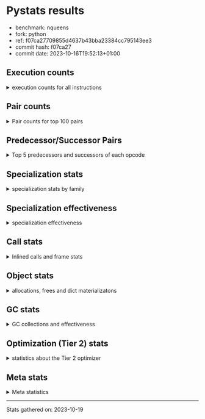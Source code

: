 
# Pystats results

- benchmark: nqueens
- fork: python
- ref: f07ca27709855d4637b43bba23384cc795143ee3
- commit hash: f07ca27
- commit date: 2023-10-16T19:52:13+01:00

## Execution counts

<details>
<summary> execution counts for all instructions </summary>

|Name | Count | Self | Cumulative | Miss ratio | 
|---|---:|---:|---:|---:|
| LOAD_FAST | 88,819,380 | 10.9% | 10.9% |  |
| POP_TOP | 51,823,200 | 6.4% | 17.2% |  |
| STORE_FAST | 48,717,120 | 6.0% | 23.2% |  |
| JUMP_BACKWARD | 48,716,640 | 6.0% | 29.2% |  |
| RESUME_CHECK | 47,111,580 | 5.8% | 35.0% |  |
| LOAD_FAST_LOAD_FAST | 46,032,060 | 5.6% | 40.6% |  |
| INTERPRETER_EXIT | 44,692,260 | 5.5% | 46.1% |  |
| YIELD_VALUE | 42,146,160 | 5.2% | 51.2% |  |
| LOAD_DEREF | 39,727,140 | 4.9% | 56.1% |  |
| BINARY_SUBSCR_TUPLE_INT | 39,721,440 | 4.9% | 61.0% |  |
| LOAD_CONST | 37,164,180 | 4.6% | 65.5% |  |
| FOR_ITER_RANGE | 29,489,880 | 3.6% | 69.1% |  |
| BINARY_OP_ADD_INT | 27,667,440 | 3.4% | 72.5% |  |
| FOR_ITER_LIST | 21,772,800 | 2.7% | 75.2% |  |
| SWAP | 17,990,340 | 2.2% | 77.4% |  |
| BINARY_SUBSCR_LIST_INT | 17,990,280 | 2.2% | 79.6% |  |
| COPY | 15,571,200 | 1.9% | 81.5% |  |
| STORE_SUBSCR_LIST_INT | 13,152,000 | 1.6% | 83.1% |  |
| LOAD_GLOBAL_BUILTIN | 12,350,040 | 1.5% | 84.6% |  |
| BINARY_OP_SUBTRACT_INT | 11,747,160 | 1.4% | 86.1% |  |
| POP_JUMP_IF_FALSE | 11,414,460 | 1.4% | 87.5% |  |
| BINARY_SLICE | 10,732,920 | 1.3% | 88.8% |  |
| COMPARE_OP_INT | 9,122,040 | 1.1% | 89.9% |  |
| CALL_BUILTIN_CLASS | 7,384,740 | 0.9% | 90.8% |  |
| GET_ITER | 7,384,440 | 0.9% | 91.7% |  |
| RETURN_CONST | 4,965,360 | 0.6% | 92.3% |  |
| RETURN_GENERATOR | 4,965,300 | 0.6% | 92.9% |  |
| COPY_FREE_VARS | 4,965,240 | 0.6% | 93.5% |  |
| CALL_PY_EXACT_ARGS | 4,965,240 | 0.6% | 94.2% |  |
| SET_FUNCTION_ATTRIBUTE | 4,965,180 | 0.6% | 94.8% |  |
| MAKE_FUNCTION | 4,965,180 | 0.6% | 95.4% |  |
| BUILD_TUPLE | 4,965,180 | 0.6% | 96.0% |  |
| UNARY_NEGATIVE | 4,838,280 | 0.6% | 96.6% |  |
| BINARY_OP | 4,157,960 | 0.5% | 97.1% |  |
| STORE_SLICE | 4,156,860 | 0.5% | 97.6% |  |
| CALL_LEN | 2,546,040 | 0.3% | 97.9% |  |
| JUMP_FORWARD | 2,424,660 | 0.3% | 98.2% |  |
| BINARY_SUBSCR | 2,419,820 | 0.3% | 98.5% |  |
| STORE_SUBSCR | 2,419,740 | 0.3% | 98.8% |  |
| STORE_DEREF | 2,419,260 | 0.3% | 99.1% |  |
| FOR_ITER_GEN | 2,419,260 | 0.3% | 99.4% |  |
| CALL_TUPLE_1 | 2,419,260 | 0.3% | 99.7% |  |
| TO_BOOL_INT | 2,419,200 | 0.3% | 100.0% |  |
| POP_JUMP_IF_TRUE | 126,780 | 0.0% | 100.0% |  |
| CALL | 560 | 0.0% | 100.0% |  |
| PUSH_NULL | 300 | 0.0% | 100.0% |  |
| LOAD_GLOBAL | 280 | 0.0% | 100.0% |  |
| LOAD_GLOBAL_MODULE | 220 | 0.0% | 100.0% |  |
| MAKE_CELL | 120 | 0.0% | 100.0% |  |
| LOAD_ATTR_MODULE | 100 | 0.0% | 100.0% |  |
| RETURN_VALUE | 60 | 0.0% | 100.0% |  |
| POP_JUMP_IF_NOT_NONE | 60 | 0.0% | 100.0% |  |
| NOP | 60 | 0.0% | 100.0% |  |
| LOAD_ATTR | 60 | 0.0% | 100.0% |  |
| END_FOR | 60 | 0.0% | 100.0% |  |
| CALL_PY_WITH_DEFAULTS | 60 | 0.0% | 100.0% |  |
| CALL_FUNCTION_EX | 60 | 0.0% | 100.0% |  |
| BUILD_SLICE | 60 | 0.0% | 100.0% |  |
| BINARY_OP_SUBTRACT_FLOAT | 60 | 0.0% | 100.0% |  |
| TO_BOOL | 20 | 0.0% | 100.0% |  |
| COMPARE_OP | 20 | 0.0% | 100.0% |  |


</details>

## Pair counts

<details>
<summary> Pair counts for top 100 pairs </summary>

|Pair | Count | Self | Cumulative | 
|---|---:|---:|---:|
| RESUME_CHECK POP_TOP | 42,146,160 | 5.2% | 5.2% |
| POP_TOP JUMP_BACKWARD | 42,019,380 | 5.1% | 10.3% |
| CACHE RESUME_CHECK | 39,727,020 | 4.9% | 15.2% |
| YIELD_VALUE INTERPRETER_EXIT | 39,726,960 | 4.9% | 20.1% |
| STORE_FAST LOAD_DEREF | 39,721,500 | 4.9% | 24.9% |
| LOAD_FAST BINARY_SUBSCR_TUPLE_INT | 39,721,440 | 4.9% | 29.8% |
| LOAD_DEREF LOAD_FAST | 39,721,440 | 4.9% | 34.7% |
| FOR_ITER_RANGE STORE_FAST | 26,943,840 | 3.3% | 38.0% |
| JUMP_BACKWARD FOR_ITER_RANGE | 24,524,700 | 3.0% | 41.0% |
| BINARY_SUBSCR_TUPLE_INT LOAD_FAST | 20,367,840 | 2.5% | 43.5% |
| LOAD_FAST BINARY_OP_ADD_INT | 19,353,600 | 2.4% | 45.8% |
| JUMP_BACKWARD FOR_ITER_LIST | 19,353,600 | 2.4% | 48.2% |
| FOR_ITER_LIST STORE_FAST | 19,353,600 | 2.4% | 50.6% |
| BINARY_SUBSCR_TUPLE_INT YIELD_VALUE | 19,353,600 | 2.4% | 52.9% |
| BINARY_OP_ADD_INT YIELD_VALUE | 19,353,600 | 2.4% | 55.3% |
| BINARY_SUBSCR_LIST_INT LOAD_CONST | 13,152,000 | 1.6% | 56.9% |
| LOAD_FAST_LOAD_FAST BINARY_SUBSCR_LIST_INT | 11,414,280 | 1.4% | 58.3% |
| COMPARE_OP_INT POP_JUMP_IF_FALSE | 8,995,260 | 1.1% | 59.4% |
| STORE_SUBSCR_LIST_INT LOAD_FAST_LOAD_FAST | 8,995,140 | 1.1% | 60.5% |
| STORE_FAST LOAD_FAST_LOAD_FAST | 8,995,140 | 1.1% | 61.6% |
| LOAD_CONST BINARY_OP_ADD_INT | 8,313,800 | 1.0% | 62.7% |
| LOAD_FAST_LOAD_FAST LOAD_CONST | 8,313,720 | 1.0% | 63.7% |
| LOAD_GLOBAL_BUILTIN LOAD_FAST | 7,384,560 | 0.9% | 64.6% |
| LOAD_FAST LOAD_CONST | 6,576,180 | 0.8% | 65.4% |
| LOAD_CONST COMPARE_OP_INT | 6,576,040 | 0.8% | 66.2% |
| SWAP SWAP | 6,576,000 | 0.8% | 67.0% |
| SWAP STORE_SUBSCR_LIST_INT | 6,576,000 | 0.8% | 67.8% |
| POP_JUMP_IF_FALSE LOAD_FAST_LOAD_FAST | 6,576,000 | 0.8% | 68.6% |
| LOAD_FAST_LOAD_FAST STORE_SUBSCR_LIST_INT | 6,576,000 | 0.8% | 69.4% |
| LOAD_FAST_LOAD_FAST COPY | 6,576,000 | 0.8% | 70.2% |
| LOAD_CONST BINARY_OP_SUBTRACT_INT | 6,576,000 | 0.8% | 71.0% |
| COPY COPY | 6,576,000 | 0.8% | 71.8% |
| COPY BINARY_SUBSCR_LIST_INT | 6,576,000 | 0.8% | 72.6% |
| BINARY_OP_SUBTRACT_INT SWAP | 6,576,000 | 0.8% | 73.4% |
| RETURN_CONST INTERPRETER_EXIT | 4,965,300 | 0.6% | 74.1% |
| POP_TOP RESUME_CHECK | 4,965,300 | 0.6% | 74.7% |
| LOAD_GLOBAL_BUILTIN LOAD_GLOBAL_BUILTIN | 4,965,260 | 0.6% | 75.3% |
| CACHE POP_TOP | 4,965,240 | 0.6% | 75.9% |
| SET_FUNCTION_ATTRIBUTE LOAD_FAST | 4,965,180 | 0.6% | 76.5% |
| RESUME_CHECK LOAD_FAST | 4,965,180 | 0.6% | 77.1% |
| MAKE_FUNCTION SET_FUNCTION_ATTRIBUTE | 4,965,180 | 0.6% | 77.7% |
| LOAD_FAST BUILD_TUPLE | 4,965,180 | 0.6% | 78.3% |
| LOAD_CONST MAKE_FUNCTION | 4,965,180 | 0.6% | 78.9% |
| COPY_FREE_VARS RETURN_GENERATOR | 4,965,180 | 0.6% | 79.5% |
| CALL_PY_EXACT_ARGS COPY_FREE_VARS | 4,965,180 | 0.6% | 80.1% |
| BUILD_TUPLE LOAD_CONST | 4,965,180 | 0.6% | 80.7% |
| GET_ITER CALL_PY_EXACT_ARGS | 4,965,160 | 0.6% | 81.4% |
| LOAD_FAST_LOAD_FAST UNARY_NEGATIVE | 4,838,280 | 0.6% | 81.9% |
| LOAD_FAST_LOAD_FAST BINARY_OP_SUBTRACT_INT | 4,156,900 | 0.5% | 82.5% |
| STORE_SUBSCR_LIST_INT JUMP_BACKWARD | 4,156,860 | 0.5% | 83.0% |
| STORE_SLICE LOAD_FAST_LOAD_FAST | 4,156,860 | 0.5% | 83.5% |
| LOAD_FAST_LOAD_FAST LOAD_FAST | 4,156,860 | 0.5% | 84.0% |
| LOAD_CONST STORE_SLICE | 4,156,860 | 0.5% | 84.5% |
| LOAD_CONST BINARY_SLICE | 4,156,860 | 0.5% | 85.0% |
| BINARY_SLICE LOAD_FAST_LOAD_FAST | 4,156,860 | 0.5% | 85.5% |
| BINARY_SLICE BINARY_OP | 4,156,860 | 0.5% | 86.0% |
| BINARY_OP_SUBTRACT_INT LOAD_FAST_LOAD_FAST | 4,156,860 | 0.5% | 86.5% |
| BINARY_OP_ADD_INT LOAD_CONST | 4,156,860 | 0.5% | 87.0% |
| BINARY_OP_ADD_INT BINARY_SLICE | 4,156,860 | 0.5% | 87.6% |
| BINARY_OP LOAD_FAST_LOAD_FAST | 4,156,860 | 0.5% | 88.1% |
| FOR_ITER_RANGE RETURN_CONST | 2,546,040 | 0.3% | 88.4% |
| RETURN_GENERATOR CALL_BUILTIN_CLASS | 2,546,020 | 0.3% | 88.7% |
| LOAD_FAST GET_ITER | 2,545,980 | 0.3% | 89.0% |
| LOAD_FAST FOR_ITER_RANGE | 2,545,980 | 0.3% | 89.3% |
| CALL_BUILTIN_CLASS CALL_LEN | 2,545,980 | 0.3% | 89.6% |
| LOAD_FAST CALL_BUILTIN_CLASS | 2,419,280 | 0.3% | 89.9% |
| CALL_BUILTIN_CLASS CALL_BUILTIN_CLASS | 2,419,280 | 0.3% | 90.2% |
| YIELD_VALUE STORE_DEREF | 2,419,200 | 0.3% | 90.5% |
| TO_BOOL_INT POP_JUMP_IF_FALSE | 2,419,200 | 0.3% | 90.8% |
| SWAP COPY | 2,419,200 | 0.3% | 91.1% |
| STORE_DEREF LOAD_FAST | 2,419,200 | 0.3% | 91.4% |
| LOAD_FAST LOAD_GLOBAL_BUILTIN | 2,419,200 | 0.3% | 91.7% |
| LOAD_FAST FOR_ITER_LIST | 2,419,200 | 0.3% | 92.0% |
| LOAD_FAST BINARY_SLICE | 2,419,200 | 0.3% | 92.3% |
| LOAD_CONST LOAD_FAST | 2,419,200 | 0.3% | 92.6% |
| JUMP_BACKWARD FOR_ITER_GEN | 2,419,200 | 0.3% | 92.9% |
| GET_ITER FOR_ITER_RANGE | 2,419,200 | 0.3% | 93.2% |
| FOR_ITER_LIST RETURN_CONST | 2,419,200 | 0.3% | 93.5% |
| FOR_ITER_GEN RESUME_CHECK | 2,419,200 | 0.3% | 93.8% |
| COPY COMPARE_OP_INT | 2,419,200 | 0.3% | 94.1% |
| CALL_TUPLE_1 YIELD_VALUE | 2,419,200 | 0.3% | 94.4% |
| CALL_LEN SWAP | 2,419,200 | 0.3% | 94.7% |
| CALL_BUILTIN_CLASS GET_ITER | 2,419,200 | 0.3% | 95.0% |
| BINARY_SLICE GET_ITER | 2,419,200 | 0.3% | 95.3% |
| RETURN_GENERATOR CALL_TUPLE_1 | 2,419,180 | 0.3% | 95.6% |
| LOAD_FAST TO_BOOL_INT | 2,419,180 | 0.3% | 95.8% |
| UNARY_NEGATIVE STORE_SUBSCR | 2,419,140 | 0.3% | 96.1% |
| UNARY_NEGATIVE BINARY_SUBSCR | 2,419,140 | 0.3% | 96.4% |
| SWAP LOAD_FAST_LOAD_FAST | 2,419,140 | 0.3% | 96.7% |
| STORE_SUBSCR LOAD_GLOBAL_BUILTIN | 2,419,140 | 0.3% | 97.0% |
| POP_TOP POP_TOP | 2,419,140 | 0.3% | 97.3% |
| POP_TOP JUMP_FORWARD | 2,419,140 | 0.3% | 97.6% |
| POP_JUMP_IF_FALSE JUMP_BACKWARD | 2,419,140 | 0.3% | 97.9% |
| JUMP_FORWARD LOAD_FAST | 2,419,140 | 0.3% | 98.2% |
| JUMP_BACKWARD LOAD_GLOBAL_BUILTIN | 2,419,140 | 0.3% | 98.5% |
| BINARY_SUBSCR_LIST_INT SWAP | 2,419,140 | 0.3% | 98.8% |
| BINARY_SUBSCR_LIST_INT STORE_FAST | 2,419,140 | 0.3% | 99.1% |
| BINARY_SUBSCR LOAD_FAST_LOAD_FAST | 2,419,140 | 0.3% | 99.4% |
| POP_JUMP_IF_FALSE POP_TOP | 2,292,420 | 0.3% | 99.7% |
| LOAD_FAST BINARY_OP_SUBTRACT_INT | 1,014,240 | 0.1% | 99.8% |


</details>

## Predecessor/Successor Pairs

<details>
<summary> Top 5 predecessors and successors of each opcode </summary>

### BINARY_SLICE

<details>
<summary> Successors and predecessors for BINARY_SLICE </summary>

|Predecessors | Count | Percentage | 
|---|---:|---:|
| LOAD_CONST | 4,156,860 | 38.7% |
| BINARY_OP_ADD_INT | 4,156,860 | 38.7% |
| LOAD_FAST | 2,419,200 | 22.5% |

|Successors | Count | Percentage | 
|---|---:|---:|
| LOAD_FAST_LOAD_FAST | 4,156,860 | 38.7% |
| BINARY_OP | 4,156,860 | 38.7% |
| GET_ITER | 2,419,200 | 22.5% |


</details>

### STORE_SLICE

<details>
<summary> Successors and predecessors for STORE_SLICE </summary>

|Predecessors | Count | Percentage | 
|---|---:|---:|
| LOAD_CONST | 4,156,860 | 100.0% |

|Successors | Count | Percentage | 
|---|---:|---:|
| LOAD_FAST_LOAD_FAST | 4,156,860 | 100.0% |


</details>

### CACHE

<details>
<summary> Successors and predecessors for CACHE </summary>

|Predecessors | Count | Percentage | 
|---|---:|---:|

|Successors | Count | Percentage | 
|---|---:|---:|
| RESUME_CHECK | 39,727,020 | 88.9% |
| POP_TOP | 4,965,240 | 11.1% |


</details>

### BINARY_SUBSCR

<details>
<summary> Successors and predecessors for BINARY_SUBSCR </summary>

|Predecessors | Count | Percentage | 
|---|---:|---:|
| UNARY_NEGATIVE | 2,419,140 | 100.0% |
| BINARY_SUBSCR | 620 | 0.0% |
| BUILD_SLICE | 60 | 0.0% |

|Successors | Count | Percentage | 
|---|---:|---:|
| LOAD_FAST_LOAD_FAST | 2,419,140 | 100.0% |
| BINARY_SUBSCR | 620 | 0.0% |
| STORE_FAST | 60 | 0.0% |


</details>

### END_FOR

<details>
<summary> Successors and predecessors for END_FOR </summary>

|Predecessors | Count | Percentage | 
|---|---:|---:|
| RETURN_CONST | 60 | 100.0% |

|Successors | Count | Percentage | 
|---|---:|---:|
| RETURN_CONST | 60 | 100.0% |


</details>

### GET_ITER

<details>
<summary> Successors and predecessors for GET_ITER </summary>

|Predecessors | Count | Percentage | 
|---|---:|---:|
| LOAD_FAST | 2,545,980 | 34.5% |
| CALL_BUILTIN_CLASS | 2,419,200 | 32.8% |
| BINARY_SLICE | 2,419,200 | 32.8% |
| RETURN_GENERATOR | 60 | 0.0% |

|Successors | Count | Percentage | 
|---|---:|---:|
| CALL_PY_EXACT_ARGS | 4,965,160 | 67.2% |
| FOR_ITER_RANGE | 2,419,200 | 32.8% |
| FOR_ITER_GEN | 60 | 0.0% |
| CALL | 20 | 0.0% |


</details>

### INTERPRETER_EXIT

<details>
<summary> Successors and predecessors for INTERPRETER_EXIT </summary>

|Predecessors | Count | Percentage | 
|---|---:|---:|
| YIELD_VALUE | 39,726,960 | 88.9% |
| RETURN_CONST | 4,965,300 | 11.1% |

|Successors | Count | Percentage | 
|---|---:|---:|


</details>

### MAKE_FUNCTION

<details>
<summary> Successors and predecessors for MAKE_FUNCTION </summary>

|Predecessors | Count | Percentage | 
|---|---:|---:|
| LOAD_CONST | 4,965,180 | 100.0% |

|Successors | Count | Percentage | 
|---|---:|---:|
| SET_FUNCTION_ATTRIBUTE | 4,965,180 | 100.0% |


</details>

### NOP

<details>
<summary> Successors and predecessors for NOP </summary>

|Predecessors | Count | Percentage | 
|---|---:|---:|
| POP_TOP | 60 | 100.0% |

|Successors | Count | Percentage | 
|---|---:|---:|
| LOAD_DEREF | 60 | 100.0% |


</details>

### POP_TOP

<details>
<summary> Successors and predecessors for POP_TOP </summary>

|Predecessors | Count | Percentage | 
|---|---:|---:|
| RESUME_CHECK | 42,146,160 | 81.3% |
| CACHE | 4,965,240 | 9.6% |
| POP_TOP | 2,419,140 | 4.7% |
| POP_JUMP_IF_FALSE | 2,292,420 | 4.4% |
| CALL | 120 | 0.0% |

|Successors | Count | Percentage | 
|---|---:|---:|
| JUMP_BACKWARD | 42,019,380 | 81.1% |
| RESUME_CHECK | 4,965,300 | 9.6% |
| POP_TOP | 2,419,140 | 4.7% |
| JUMP_FORWARD | 2,419,140 | 4.7% |
| LOAD_FAST | 120 | 0.0% |


</details>

### PUSH_NULL

<details>
<summary> Successors and predecessors for PUSH_NULL </summary>

|Predecessors | Count | Percentage | 
|---|---:|---:|
| LOAD_FAST | 180 | 60.0% |
| LOAD_DEREF | 60 | 20.0% |
| LOAD_ATTR_MODULE | 40 | 13.3% |
| LOAD_ATTR | 20 | 6.7% |

|Successors | Count | Percentage | 
|---|---:|---:|
| CALL | 240 | 80.0% |
| LOAD_FAST | 60 | 20.0% |


</details>

### RETURN_GENERATOR

<details>
<summary> Successors and predecessors for RETURN_GENERATOR </summary>

|Predecessors | Count | Percentage | 
|---|---:|---:|
| COPY_FREE_VARS | 4,965,180 | 100.0% |
| MAKE_CELL | 120 | 0.0% |

|Successors | Count | Percentage | 
|---|---:|---:|
| CALL_BUILTIN_CLASS | 2,546,020 | 51.3% |
| CALL_TUPLE_1 | 2,419,180 | 48.7% |
| GET_ITER | 60 | 0.0% |
| CALL | 40 | 0.0% |


</details>

### RETURN_VALUE

<details>
<summary> Successors and predecessors for RETURN_VALUE </summary>

|Predecessors | Count | Percentage | 
|---|---:|---:|
| LOAD_FAST | 60 | 100.0% |

|Successors | Count | Percentage | 
|---|---:|---:|
| LOAD_GLOBAL | 40 | 66.7% |
| LOAD_GLOBAL_MODULE | 20 | 33.3% |


</details>

### STORE_SUBSCR

<details>
<summary> Successors and predecessors for STORE_SUBSCR </summary>

|Predecessors | Count | Percentage | 
|---|---:|---:|
| UNARY_NEGATIVE | 2,419,140 | 100.0% |
| STORE_SUBSCR | 600 | 0.0% |

|Successors | Count | Percentage | 
|---|---:|---:|
| LOAD_GLOBAL_BUILTIN | 2,419,140 | 100.0% |
| STORE_SUBSCR | 600 | 0.0% |


</details>

### TO_BOOL

<details>
<summary> Successors and predecessors for TO_BOOL </summary>

|Predecessors | Count | Percentage | 
|---|---:|---:|
| LOAD_FAST | 20 | 100.0% |

|Successors | Count | Percentage | 
|---|---:|---:|
| TO_BOOL_INT | 20 | 100.0% |


</details>

### UNARY_NEGATIVE

<details>
<summary> Successors and predecessors for UNARY_NEGATIVE </summary>

|Predecessors | Count | Percentage | 
|---|---:|---:|
| LOAD_FAST_LOAD_FAST | 4,838,280 | 100.0% |

|Successors | Count | Percentage | 
|---|---:|---:|
| STORE_SUBSCR | 2,419,140 | 50.0% |
| BINARY_SUBSCR | 2,419,140 | 50.0% |


</details>

### BINARY_OP

<details>
<summary> Successors and predecessors for BINARY_OP </summary>

|Predecessors | Count | Percentage | 
|---|---:|---:|
| BINARY_SLICE | 4,156,860 | 100.0% |
| BINARY_OP | 1,020 | 0.0% |
| LOAD_CONST | 40 | 0.0% |
| LOAD_FAST_LOAD_FAST | 20 | 0.0% |
| LOAD_FAST | 20 | 0.0% |

|Successors | Count | Percentage | 
|---|---:|---:|
| LOAD_FAST_LOAD_FAST | 4,156,860 | 100.0% |
| BINARY_OP | 1,020 | 0.0% |
| BINARY_OP_ADD_INT | 40 | 0.0% |
| BINARY_OP_SUBTRACT_INT | 20 | 0.0% |
| BINARY_OP_SUBTRACT_FLOAT | 20 | 0.0% |


</details>

### BUILD_SLICE

<details>
<summary> Successors and predecessors for BUILD_SLICE </summary>

|Predecessors | Count | Percentage | 
|---|---:|---:|
| LOAD_CONST | 60 | 100.0% |

|Successors | Count | Percentage | 
|---|---:|---:|
| BINARY_SUBSCR | 60 | 100.0% |


</details>

### BUILD_TUPLE

<details>
<summary> Successors and predecessors for BUILD_TUPLE </summary>

|Predecessors | Count | Percentage | 
|---|---:|---:|
| LOAD_FAST | 4,965,180 | 100.0% |

|Successors | Count | Percentage | 
|---|---:|---:|
| LOAD_CONST | 4,965,180 | 100.0% |


</details>

### CALL

<details>
<summary> Successors and predecessors for CALL </summary>

|Predecessors | Count | Percentage | 
|---|---:|---:|
| PUSH_NULL | 240 | 42.9% |
| LOAD_FAST | 100 | 17.9% |
| CALL | 80 | 14.3% |
| RETURN_GENERATOR | 40 | 7.1% |
| CALL_BUILTIN_CLASS | 40 | 7.1% |

|Successors | Count | Percentage | 
|---|---:|---:|
| POP_TOP | 120 | 21.4% |
| CALL_BUILTIN_CLASS | 120 | 21.4% |
| CALL | 80 | 14.3% |
| STORE_FAST | 60 | 10.7% |
| LOAD_FAST | 60 | 10.7% |


</details>

### CALL_FUNCTION_EX

<details>
<summary> Successors and predecessors for CALL_FUNCTION_EX </summary>

|Predecessors | Count | Percentage | 
|---|---:|---:|
| LOAD_FAST | 60 | 100.0% |

|Successors | Count | Percentage | 
|---|---:|---:|
| COPY_FREE_VARS | 60 | 100.0% |


</details>

### COMPARE_OP

<details>
<summary> Successors and predecessors for COMPARE_OP </summary>

|Predecessors | Count | Percentage | 
|---|---:|---:|
| LOAD_CONST | 20 | 100.0% |

|Successors | Count | Percentage | 
|---|---:|---:|
| COMPARE_OP_INT | 20 | 100.0% |


</details>

### COPY

<details>
<summary> Successors and predecessors for COPY </summary>

|Predecessors | Count | Percentage | 
|---|---:|---:|
| LOAD_FAST_LOAD_FAST | 6,576,000 | 42.2% |
| COPY | 6,576,000 | 42.2% |
| SWAP | 2,419,200 | 15.5% |

|Successors | Count | Percentage | 
|---|---:|---:|
| COPY | 6,576,000 | 42.2% |
| BINARY_SUBSCR_LIST_INT | 6,576,000 | 42.2% |
| COMPARE_OP_INT | 2,419,200 | 15.5% |


</details>

### COPY_FREE_VARS

<details>
<summary> Successors and predecessors for COPY_FREE_VARS </summary>

|Predecessors | Count | Percentage | 
|---|---:|---:|
| CALL_PY_EXACT_ARGS | 4,965,180 | 100.0% |
| CALL_FUNCTION_EX | 60 | 0.0% |

|Successors | Count | Percentage | 
|---|---:|---:|
| RETURN_GENERATOR | 4,965,180 | 100.0% |
| RESUME_CHECK | 60 | 0.0% |


</details>

### JUMP_BACKWARD

<details>
<summary> Successors and predecessors for JUMP_BACKWARD </summary>

|Predecessors | Count | Percentage | 
|---|---:|---:|
| POP_TOP | 42,019,380 | 86.3% |
| STORE_SUBSCR_LIST_INT | 4,156,860 | 8.5% |
| POP_JUMP_IF_FALSE | 2,419,140 | 5.0% |
| POP_JUMP_IF_TRUE | 121,260 | 0.2% |

|Successors | Count | Percentage | 
|---|---:|---:|
| FOR_ITER_RANGE | 24,524,700 | 50.3% |
| FOR_ITER_LIST | 19,353,600 | 39.7% |
| FOR_ITER_GEN | 2,419,200 | 5.0% |
| LOAD_GLOBAL_BUILTIN | 2,419,140 | 5.0% |


</details>

### JUMP_FORWARD

<details>
<summary> Successors and predecessors for JUMP_FORWARD </summary>

|Predecessors | Count | Percentage | 
|---|---:|---:|
| POP_TOP | 2,419,140 | 99.8% |
| POP_JUMP_IF_TRUE | 5,520 | 0.2% |

|Successors | Count | Percentage | 
|---|---:|---:|
| LOAD_FAST | 2,419,140 | 99.8% |
| LOAD_DEREF | 5,520 | 0.2% |


</details>

### LOAD_ATTR

<details>
<summary> Successors and predecessors for LOAD_ATTR </summary>

|Predecessors | Count | Percentage | 
|---|---:|---:|
| LOAD_GLOBAL_MODULE | 40 | 66.7% |
| LOAD_GLOBAL | 20 | 33.3% |

|Successors | Count | Percentage | 
|---|---:|---:|
| LOAD_ATTR_MODULE | 40 | 66.7% |
| PUSH_NULL | 20 | 33.3% |


</details>

### LOAD_CONST

<details>
<summary> Successors and predecessors for LOAD_CONST </summary>

|Predecessors | Count | Percentage | 
|---|---:|---:|
| BINARY_SUBSCR_LIST_INT | 13,152,000 | 35.4% |
| LOAD_FAST_LOAD_FAST | 8,313,720 | 22.4% |
| LOAD_FAST | 6,576,180 | 17.7% |
| BUILD_TUPLE | 4,965,180 | 13.4% |
| BINARY_OP_ADD_INT | 4,156,860 | 11.2% |

|Successors | Count | Percentage | 
|---|---:|---:|
| BINARY_OP_ADD_INT | 8,313,800 | 22.4% |
| COMPARE_OP_INT | 6,576,040 | 17.7% |
| BINARY_OP_SUBTRACT_INT | 6,576,000 | 17.7% |
| MAKE_FUNCTION | 4,965,180 | 13.4% |
| STORE_SLICE | 4,156,860 | 11.2% |


</details>

### LOAD_DEREF

<details>
<summary> Successors and predecessors for LOAD_DEREF </summary>

|Predecessors | Count | Percentage | 
|---|---:|---:|
| STORE_FAST | 39,721,500 | 100.0% |
| JUMP_FORWARD | 5,520 | 0.0% |
| NOP | 60 | 0.0% |
| LOAD_GLOBAL_BUILTIN | 60 | 0.0% |

|Successors | Count | Percentage | 
|---|---:|---:|
| LOAD_FAST | 39,721,440 | 100.0% |
| YIELD_VALUE | 5,520 | 0.0% |
| STORE_FAST | 60 | 0.0% |
| PUSH_NULL | 60 | 0.0% |
| CALL_LEN | 40 | 0.0% |


</details>

### LOAD_FAST

<details>
<summary> Successors and predecessors for LOAD_FAST </summary>

|Predecessors | Count | Percentage | 
|---|---:|---:|
| LOAD_DEREF | 39,721,440 | 44.7% |
| BINARY_SUBSCR_TUPLE_INT | 20,367,840 | 22.9% |
| LOAD_GLOBAL_BUILTIN | 7,384,560 | 8.3% |
| SET_FUNCTION_ATTRIBUTE | 4,965,180 | 5.6% |
| RESUME_CHECK | 4,965,180 | 5.6% |

|Successors | Count | Percentage | 
|---|---:|---:|
| BINARY_SUBSCR_TUPLE_INT | 39,721,440 | 44.7% |
| BINARY_OP_ADD_INT | 19,353,600 | 21.8% |
| LOAD_CONST | 6,576,180 | 7.4% |
| BUILD_TUPLE | 4,965,180 | 5.6% |
| GET_ITER | 2,545,980 | 2.9% |


</details>

### LOAD_FAST_LOAD_FAST

<details>
<summary> Successors and predecessors for LOAD_FAST_LOAD_FAST </summary>

|Predecessors | Count | Percentage | 
|---|---:|---:|
| STORE_SUBSCR_LIST_INT | 8,995,140 | 19.5% |
| STORE_FAST | 8,995,140 | 19.5% |
| POP_JUMP_IF_FALSE | 6,576,000 | 14.3% |
| STORE_SLICE | 4,156,860 | 9.0% |
| BINARY_SLICE | 4,156,860 | 9.0% |

|Successors | Count | Percentage | 
|---|---:|---:|
| BINARY_SUBSCR_LIST_INT | 11,414,280 | 24.8% |
| LOAD_CONST | 8,313,720 | 18.1% |
| STORE_SUBSCR_LIST_INT | 6,576,000 | 14.3% |
| COPY | 6,576,000 | 14.3% |
| UNARY_NEGATIVE | 4,838,280 | 10.5% |


</details>

### LOAD_GLOBAL

<details>
<summary> Successors and predecessors for LOAD_GLOBAL </summary>

|Predecessors | Count | Percentage | 
|---|---:|---:|
| STORE_FAST | 80 | 28.6% |
| RESUME_CHECK | 80 | 28.6% |
| LOAD_GLOBAL_BUILTIN | 60 | 21.4% |
| RETURN_VALUE | 40 | 14.3% |
| STORE_DEREF | 20 | 7.1% |

|Successors | Count | Percentage | 
|---|---:|---:|
| LOAD_GLOBAL_BUILTIN | 180 | 64.3% |
| LOAD_GLOBAL_MODULE | 80 | 28.6% |
| LOAD_ATTR | 20 | 7.1% |


</details>

### MAKE_CELL

<details>
<summary> Successors and predecessors for MAKE_CELL </summary>

|Predecessors | Count | Percentage | 
|---|---:|---:|
| CALL_PY_WITH_DEFAULTS | 60 | 50.0% |
| CALL_PY_EXACT_ARGS | 60 | 50.0% |

|Successors | Count | Percentage | 
|---|---:|---:|
| RETURN_GENERATOR | 120 | 100.0% |


</details>

### POP_JUMP_IF_FALSE

<details>
<summary> Successors and predecessors for POP_JUMP_IF_FALSE </summary>

|Predecessors | Count | Percentage | 
|---|---:|---:|
| COMPARE_OP_INT | 8,995,260 | 78.8% |
| TO_BOOL_INT | 2,419,200 | 21.2% |

|Successors | Count | Percentage | 
|---|---:|---:|
| LOAD_FAST_LOAD_FAST | 6,576,000 | 57.6% |
| JUMP_BACKWARD | 2,419,140 | 21.2% |
| POP_TOP | 2,292,420 | 20.1% |
| LOAD_GLOBAL_BUILTIN | 126,840 | 1.1% |
| LOAD_FAST | 60 | 0.0% |


</details>

### POP_JUMP_IF_NOT_NONE

<details>
<summary> Successors and predecessors for POP_JUMP_IF_NOT_NONE </summary>

|Predecessors | Count | Percentage | 
|---|---:|---:|
| LOAD_FAST | 60 | 100.0% |

|Successors | Count | Percentage | 
|---|---:|---:|
| LOAD_FAST | 60 | 100.0% |


</details>

### POP_JUMP_IF_TRUE

<details>
<summary> Successors and predecessors for POP_JUMP_IF_TRUE </summary>

|Predecessors | Count | Percentage | 
|---|---:|---:|
| COMPARE_OP_INT | 126,780 | 100.0% |

|Successors | Count | Percentage | 
|---|---:|---:|
| JUMP_BACKWARD | 121,260 | 95.6% |
| JUMP_FORWARD | 5,520 | 4.4% |


</details>

### RETURN_CONST

<details>
<summary> Successors and predecessors for RETURN_CONST </summary>

|Predecessors | Count | Percentage | 
|---|---:|---:|
| FOR_ITER_RANGE | 2,546,040 | 51.3% |
| FOR_ITER_LIST | 2,419,200 | 48.7% |
| POP_TOP | 60 | 0.0% |
| END_FOR | 60 | 0.0% |

|Successors | Count | Percentage | 
|---|---:|---:|
| INTERPRETER_EXIT | 4,965,300 | 100.0% |
| END_FOR | 60 | 0.0% |


</details>

### SET_FUNCTION_ATTRIBUTE

<details>
<summary> Successors and predecessors for SET_FUNCTION_ATTRIBUTE </summary>

|Predecessors | Count | Percentage | 
|---|---:|---:|
| MAKE_FUNCTION | 4,965,180 | 100.0% |

|Successors | Count | Percentage | 
|---|---:|---:|
| LOAD_FAST | 4,965,180 | 100.0% |


</details>

### STORE_DEREF

<details>
<summary> Successors and predecessors for STORE_DEREF </summary>

|Predecessors | Count | Percentage | 
|---|---:|---:|
| YIELD_VALUE | 2,419,200 | 100.0% |
| CALL_TUPLE_1 | 60 | 0.0% |

|Successors | Count | Percentage | 
|---|---:|---:|
| LOAD_FAST | 2,419,200 | 100.0% |
| LOAD_GLOBAL_BUILTIN | 40 | 0.0% |
| LOAD_GLOBAL | 20 | 0.0% |


</details>

### STORE_FAST

<details>
<summary> Successors and predecessors for STORE_FAST </summary>

|Predecessors | Count | Percentage | 
|---|---:|---:|
| FOR_ITER_RANGE | 26,943,840 | 55.3% |
| FOR_ITER_LIST | 19,353,600 | 39.7% |
| BINARY_SUBSCR_LIST_INT | 2,419,140 | 5.0% |
| CALL_BUILTIN_CLASS | 120 | 0.0% |
| LOAD_FAST | 60 | 0.0% |

|Successors | Count | Percentage | 
|---|---:|---:|
| LOAD_DEREF | 39,721,500 | 81.5% |
| LOAD_FAST_LOAD_FAST | 8,995,140 | 18.5% |
| LOAD_FAST | 240 | 0.0% |
| LOAD_GLOBAL_BUILTIN | 120 | 0.0% |
| LOAD_GLOBAL | 80 | 0.0% |


</details>

### SWAP

<details>
<summary> Successors and predecessors for SWAP </summary>

|Predecessors | Count | Percentage | 
|---|---:|---:|
| SWAP | 6,576,000 | 36.6% |
| BINARY_OP_SUBTRACT_INT | 6,576,000 | 36.6% |
| CALL_LEN | 2,419,200 | 13.4% |
| BINARY_SUBSCR_LIST_INT | 2,419,140 | 13.4% |

|Successors | Count | Percentage | 
|---|---:|---:|
| SWAP | 6,576,000 | 36.6% |
| STORE_SUBSCR_LIST_INT | 6,576,000 | 36.6% |
| COPY | 2,419,200 | 13.4% |
| LOAD_FAST_LOAD_FAST | 2,419,140 | 13.4% |


</details>

### YIELD_VALUE

<details>
<summary> Successors and predecessors for YIELD_VALUE </summary>

|Predecessors | Count | Percentage | 
|---|---:|---:|
| BINARY_SUBSCR_TUPLE_INT | 19,353,600 | 45.9% |
| BINARY_OP_ADD_INT | 19,353,600 | 45.9% |
| CALL_TUPLE_1 | 2,419,200 | 5.7% |
| BINARY_OP_SUBTRACT_INT | 1,014,240 | 2.4% |
| LOAD_DEREF | 5,520 | 0.0% |

|Successors | Count | Percentage | 
|---|---:|---:|
| INTERPRETER_EXIT | 39,726,960 | 94.3% |
| STORE_DEREF | 2,419,200 | 5.7% |


</details>

### BINARY_OP_ADD_INT

<details>
<summary> Successors and predecessors for BINARY_OP_ADD_INT </summary>

|Predecessors | Count | Percentage | 
|---|---:|---:|
| LOAD_FAST | 19,353,600 | 70.0% |
| LOAD_CONST | 8,313,800 | 30.0% |
| BINARY_OP | 40 | 0.0% |

|Successors | Count | Percentage | 
|---|---:|---:|
| YIELD_VALUE | 19,353,600 | 70.0% |
| LOAD_CONST | 4,156,860 | 15.0% |
| BINARY_SLICE | 4,156,860 | 15.0% |
| LOAD_FAST | 60 | 0.0% |
| CALL_BUILTIN_CLASS | 40 | 0.0% |


</details>

### BINARY_OP_SUBTRACT_FLOAT

<details>
<summary> Successors and predecessors for BINARY_OP_SUBTRACT_FLOAT </summary>

|Predecessors | Count | Percentage | 
|---|---:|---:|
| LOAD_FAST | 40 | 66.7% |
| BINARY_OP | 20 | 33.3% |

|Successors | Count | Percentage | 
|---|---:|---:|
| STORE_FAST | 60 | 100.0% |


</details>

### BINARY_OP_SUBTRACT_INT

<details>
<summary> Successors and predecessors for BINARY_OP_SUBTRACT_INT </summary>

|Predecessors | Count | Percentage | 
|---|---:|---:|
| LOAD_CONST | 6,576,000 | 56.0% |
| LOAD_FAST_LOAD_FAST | 4,156,900 | 35.4% |
| LOAD_FAST | 1,014,240 | 8.6% |
| BINARY_OP | 20 | 0.0% |

|Successors | Count | Percentage | 
|---|---:|---:|
| SWAP | 6,576,000 | 56.0% |
| LOAD_FAST_LOAD_FAST | 4,156,860 | 35.4% |
| YIELD_VALUE | 1,014,240 | 8.6% |
| LOAD_CONST | 60 | 0.0% |


</details>

### BINARY_SUBSCR_LIST_INT

<details>
<summary> Successors and predecessors for BINARY_SUBSCR_LIST_INT </summary>

|Predecessors | Count | Percentage | 
|---|---:|---:|
| LOAD_FAST_LOAD_FAST | 11,414,280 | 63.4% |
| COPY | 6,576,000 | 36.6% |

|Successors | Count | Percentage | 
|---|---:|---:|
| LOAD_CONST | 13,152,000 | 73.1% |
| SWAP | 2,419,140 | 13.4% |
| STORE_FAST | 2,419,140 | 13.4% |


</details>

### BINARY_SUBSCR_TUPLE_INT

<details>
<summary> Successors and predecessors for BINARY_SUBSCR_TUPLE_INT </summary>

|Predecessors | Count | Percentage | 
|---|---:|---:|
| LOAD_FAST | 39,721,440 | 100.0% |

|Successors | Count | Percentage | 
|---|---:|---:|
| LOAD_FAST | 20,367,840 | 51.3% |
| YIELD_VALUE | 19,353,600 | 48.7% |


</details>

### CALL_BUILTIN_CLASS

<details>
<summary> Successors and predecessors for CALL_BUILTIN_CLASS </summary>

|Predecessors | Count | Percentage | 
|---|---:|---:|
| RETURN_GENERATOR | 2,546,020 | 34.5% |
| LOAD_FAST | 2,419,280 | 32.8% |
| CALL_BUILTIN_CLASS | 2,419,280 | 32.8% |
| CALL | 120 | 0.0% |
| BINARY_OP_ADD_INT | 40 | 0.0% |

|Successors | Count | Percentage | 
|---|---:|---:|
| CALL_LEN | 2,545,980 | 34.5% |
| CALL_BUILTIN_CLASS | 2,419,280 | 32.8% |
| GET_ITER | 2,419,200 | 32.8% |
| STORE_FAST | 120 | 0.0% |
| POP_TOP | 60 | 0.0% |


</details>

### CALL_LEN

<details>
<summary> Successors and predecessors for CALL_LEN </summary>

|Predecessors | Count | Percentage | 
|---|---:|---:|
| CALL_BUILTIN_CLASS | 2,545,980 | 100.0% |
| LOAD_DEREF | 40 | 0.0% |
| CALL | 20 | 0.0% |

|Successors | Count | Percentage | 
|---|---:|---:|
| SWAP | 2,419,200 | 95.0% |
| COMPARE_OP_INT | 126,780 | 5.0% |
| STORE_FAST | 60 | 0.0% |


</details>

### CALL_PY_EXACT_ARGS

<details>
<summary> Successors and predecessors for CALL_PY_EXACT_ARGS </summary>

|Predecessors | Count | Percentage | 
|---|---:|---:|
| GET_ITER | 4,965,160 | 100.0% |
| LOAD_FAST | 40 | 0.0% |
| CALL | 40 | 0.0% |

|Successors | Count | Percentage | 
|---|---:|---:|
| COPY_FREE_VARS | 4,965,180 | 100.0% |
| MAKE_CELL | 60 | 0.0% |


</details>

### CALL_PY_WITH_DEFAULTS

<details>
<summary> Successors and predecessors for CALL_PY_WITH_DEFAULTS </summary>

|Predecessors | Count | Percentage | 
|---|---:|---:|
| LOAD_FAST | 40 | 66.7% |
| CALL | 20 | 33.3% |

|Successors | Count | Percentage | 
|---|---:|---:|
| MAKE_CELL | 60 | 100.0% |


</details>

### CALL_TUPLE_1

<details>
<summary> Successors and predecessors for CALL_TUPLE_1 </summary>

|Predecessors | Count | Percentage | 
|---|---:|---:|
| RETURN_GENERATOR | 2,419,180 | 100.0% |
| LOAD_FAST | 40 | 0.0% |
| CALL | 40 | 0.0% |

|Successors | Count | Percentage | 
|---|---:|---:|
| YIELD_VALUE | 2,419,200 | 100.0% |
| STORE_DEREF | 60 | 0.0% |


</details>

### COMPARE_OP_INT

<details>
<summary> Successors and predecessors for COMPARE_OP_INT </summary>

|Predecessors | Count | Percentage | 
|---|---:|---:|
| LOAD_CONST | 6,576,040 | 72.1% |
| COPY | 2,419,200 | 26.5% |
| CALL_LEN | 126,780 | 1.4% |
| COMPARE_OP | 20 | 0.0% |

|Successors | Count | Percentage | 
|---|---:|---:|
| POP_JUMP_IF_FALSE | 8,995,260 | 98.6% |
| POP_JUMP_IF_TRUE | 126,780 | 1.4% |


</details>

### FOR_ITER_GEN

<details>
<summary> Successors and predecessors for FOR_ITER_GEN </summary>

|Predecessors | Count | Percentage | 
|---|---:|---:|
| JUMP_BACKWARD | 2,419,200 | 100.0% |
| GET_ITER | 60 | 0.0% |

|Successors | Count | Percentage | 
|---|---:|---:|
| RESUME_CHECK | 2,419,200 | 100.0% |
| POP_TOP | 60 | 0.0% |


</details>

### FOR_ITER_LIST

<details>
<summary> Successors and predecessors for FOR_ITER_LIST </summary>

|Predecessors | Count | Percentage | 
|---|---:|---:|
| JUMP_BACKWARD | 19,353,600 | 88.9% |
| LOAD_FAST | 2,419,200 | 11.1% |

|Successors | Count | Percentage | 
|---|---:|---:|
| STORE_FAST | 19,353,600 | 88.9% |
| RETURN_CONST | 2,419,200 | 11.1% |


</details>

### FOR_ITER_RANGE

<details>
<summary> Successors and predecessors for FOR_ITER_RANGE </summary>

|Predecessors | Count | Percentage | 
|---|---:|---:|
| JUMP_BACKWARD | 24,524,700 | 83.2% |
| LOAD_FAST | 2,545,980 | 8.6% |
| GET_ITER | 2,419,200 | 8.2% |

|Successors | Count | Percentage | 
|---|---:|---:|
| STORE_FAST | 26,943,840 | 91.4% |
| RETURN_CONST | 2,546,040 | 8.6% |


</details>

### LOAD_ATTR_MODULE

<details>
<summary> Successors and predecessors for LOAD_ATTR_MODULE </summary>

|Predecessors | Count | Percentage | 
|---|---:|---:|
| LOAD_GLOBAL_MODULE | 60 | 60.0% |
| LOAD_ATTR | 40 | 40.0% |

|Successors | Count | Percentage | 
|---|---:|---:|
| STORE_FAST | 60 | 60.0% |
| PUSH_NULL | 40 | 40.0% |


</details>

### LOAD_GLOBAL_BUILTIN

<details>
<summary> Successors and predecessors for LOAD_GLOBAL_BUILTIN </summary>

|Predecessors | Count | Percentage | 
|---|---:|---:|
| LOAD_GLOBAL_BUILTIN | 4,965,260 | 40.2% |
| LOAD_FAST | 2,419,200 | 19.6% |
| STORE_SUBSCR | 2,419,140 | 19.6% |
| JUMP_BACKWARD | 2,419,140 | 19.6% |
| POP_JUMP_IF_FALSE | 126,840 | 1.0% |

|Successors | Count | Percentage | 
|---|---:|---:|
| LOAD_FAST | 7,384,560 | 59.8% |
| LOAD_GLOBAL_BUILTIN | 4,965,260 | 40.2% |
| LOAD_GLOBAL | 60 | 0.0% |
| LOAD_FAST_LOAD_FAST | 60 | 0.0% |
| LOAD_DEREF | 60 | 0.0% |


</details>

### LOAD_GLOBAL_MODULE

<details>
<summary> Successors and predecessors for LOAD_GLOBAL_MODULE </summary>

|Predecessors | Count | Percentage | 
|---|---:|---:|
| LOAD_GLOBAL | 80 | 36.4% |
| STORE_FAST | 40 | 18.2% |
| RESUME_CHECK | 40 | 18.2% |
| LOAD_GLOBAL_BUILTIN | 40 | 18.2% |
| RETURN_VALUE | 20 | 9.1% |

|Successors | Count | Percentage | 
|---|---:|---:|
| LOAD_FAST | 120 | 54.5% |
| LOAD_ATTR_MODULE | 60 | 27.3% |
| LOAD_ATTR | 40 | 18.2% |


</details>

### RESUME_CHECK

<details>
<summary> Successors and predecessors for RESUME_CHECK </summary>

|Predecessors | Count | Percentage | 
|---|---:|---:|
| CACHE | 39,727,020 | 84.3% |
| POP_TOP | 4,965,300 | 10.5% |
| FOR_ITER_GEN | 2,419,200 | 5.1% |
| COPY_FREE_VARS | 60 | 0.0% |

|Successors | Count | Percentage | 
|---|---:|---:|
| POP_TOP | 42,146,160 | 89.5% |
| LOAD_FAST | 4,965,180 | 10.5% |
| LOAD_GLOBAL_BUILTIN | 120 | 0.0% |
| LOAD_GLOBAL | 80 | 0.0% |
| LOAD_GLOBAL_MODULE | 40 | 0.0% |


</details>

### STORE_SUBSCR_LIST_INT

<details>
<summary> Successors and predecessors for STORE_SUBSCR_LIST_INT </summary>

|Predecessors | Count | Percentage | 
|---|---:|---:|
| SWAP | 6,576,000 | 50.0% |
| LOAD_FAST_LOAD_FAST | 6,576,000 | 50.0% |

|Successors | Count | Percentage | 
|---|---:|---:|
| LOAD_FAST_LOAD_FAST | 8,995,140 | 68.4% |
| JUMP_BACKWARD | 4,156,860 | 31.6% |


</details>

### TO_BOOL_INT

<details>
<summary> Successors and predecessors for TO_BOOL_INT </summary>

|Predecessors | Count | Percentage | 
|---|---:|---:|
| LOAD_FAST | 2,419,180 | 100.0% |
| TO_BOOL | 20 | 0.0% |

|Successors | Count | Percentage | 
|---|---:|---:|
| POP_JUMP_IF_FALSE | 2,419,200 | 100.0% |


</details>


</details>

## Specialization stats

<details>
<summary> specialization stats by family </summary>

### BINARY_SLICE

<details>
<summary> specialization stats for BINARY_SLICE family </summary>

|Kind | Count | Ratio | 
|---|---|---|


</details>

### STORE_SLICE

<details>
<summary> specialization stats for STORE_SLICE family </summary>

|Kind | Count | Ratio | 
|---|---|---|


</details>

### BINARY_SUBSCR

<details>
<summary> specialization stats for BINARY_SUBSCR family </summary>

|Kind | Count | Ratio | 
|---|---|---|
| specialization.deferred |      2419200 | 4.0% |
|          hit |     57711720 | 96.0% |

#### Specialization attempts

| | Count | Ratio | 
|---|---:|---:|
| Success | 0 | 0.0% |
| Failure | 620 | 100.0% |

|Failure kind | Count | Ratio | 
|---|---:|---:|
| out of range | 600 | 96.8% |
| list slice | 20 | 3.2% |


</details>

### STORE_SUBSCR

<details>
<summary> specialization stats for STORE_SUBSCR family </summary>

|Kind | Count | Ratio | 
|---|---|---|
| specialization.deferred |      2419140 | 15.5% |
|          hit |     13152000 | 84.5% |

#### Specialization attempts

| | Count | Ratio | 
|---|---:|---:|
| Success | 0 | 0.0% |
| Failure | 600 | 100.0% |

|Failure kind | Count | Ratio | 
|---|---:|---:|
| out of range | 600 | 100.0% |


</details>

### TO_BOOL

<details>
<summary> specialization stats for TO_BOOL family </summary>

|Kind | Count | Ratio | 
|---|---|---|
|          hit |      2419200 | 100.0% |

#### Specialization attempts

| | Count | Ratio | 
|---|---:|---:|
| Success | 20 | 100.0% |
| Failure | 0 | 0.0% |

|Failure kind | Count | Ratio | 
|---|---:|---:|


</details>

### BINARY_OP

<details>
<summary> specialization stats for BINARY_OP family </summary>

|Kind | Count | Ratio | 
|---|---|---|
| specialization.deferred |      4156860 | 9.5% |
|          hit |     39414660 | 90.5% |

#### Specialization attempts

| | Count | Ratio | 
|---|---:|---:|
| Success | 80 | 7.3% |
| Failure | 1,020 | 92.7% |

|Failure kind | Count | Ratio | 
|---|---:|---:|
| add other | 1,020 | 100.0% |


</details>

### CALL

<details>
<summary> specialization stats for CALL family </summary>

|Kind | Count | Ratio | 
|---|---|---|
| specialization.deferred |          240 | 0.0% |
|          hit |     17315340 | 100.0% |

#### Specialization attempts

| | Count | Ratio | 
|---|---:|---:|
| Success | 240 | 75.0% |
| Failure | 80 | 25.0% |

|Failure kind | Count | Ratio | 
|---|---:|---:|
| cfunc noargs | 60 | 75.0% |
| other | 20 | 25.0% |


</details>

### COMPARE_OP

<details>
<summary> specialization stats for COMPARE_OP family </summary>

|Kind | Count | Ratio | 
|---|---|---|
|          hit |      9122040 | 100.0% |

#### Specialization attempts

| | Count | Ratio | 
|---|---:|---:|
| Success | 20 | 100.0% |
| Failure | 0 | 0.0% |

|Failure kind | Count | Ratio | 
|---|---:|---:|


</details>

### FOR_ITER

<details>
<summary> specialization stats for FOR_ITER family </summary>

|Kind | Count | Ratio | 
|---|---|---|
|          hit |     53681940 | 100.0% |


</details>

### JUMP_BACKWARD

<details>
<summary> specialization stats for JUMP_BACKWARD family </summary>

|Kind | Count | Ratio | 
|---|---|---|


</details>

### LOAD_ATTR

<details>
<summary> specialization stats for LOAD_ATTR family </summary>

|Kind | Count | Ratio | 
|---|---|---|
| specialization.deferred |           20 | 12.5% |
|          hit |          100 | 62.5% |

#### Specialization attempts

| | Count | Ratio | 
|---|---:|---:|
| Success | 40 | 100.0% |
| Failure | 0 | 0.0% |

|Failure kind | Count | Ratio | 
|---|---:|---:|


</details>

### LOAD_GLOBAL

<details>
<summary> specialization stats for LOAD_GLOBAL family </summary>

|Kind | Count | Ratio | 
|---|---|---|
| specialization.deferred |           20 | 0.0% |
|          hit |     12350260 | 100.0% |

#### Specialization attempts

| | Count | Ratio | 
|---|---:|---:|
| Success | 260 | 100.0% |
| Failure | 0 | 0.0% |

|Failure kind | Count | Ratio | 
|---|---:|---:|


</details>

### POP_JUMP_IF_FALSE

<details>
<summary> specialization stats for POP_JUMP_IF_FALSE family </summary>

|Kind | Count | Ratio | 
|---|---|---|


</details>

### POP_JUMP_IF_NOT_NONE

<details>
<summary> specialization stats for POP_JUMP_IF_NOT_NONE family </summary>

|Kind | Count | Ratio | 
|---|---|---|


</details>

### POP_JUMP_IF_TRUE

<details>
<summary> specialization stats for POP_JUMP_IF_TRUE family </summary>

|Kind | Count | Ratio | 
|---|---|---|


</details>


</details>

## Specialization effectiveness

<details>
<summary> specialization effectiveness </summary>

|Instructions | Count | Ratio | 
|---|---:|---:|
| Basic | 479,541,840 | 58.8% |
| Not specialized | 84,146,180 | 10.3% |
| Specialized | 252,278,840 | 30.9% |

### Deferred by instruction

<details>
<summary> deferred by instruction </summary>

|Name | Count | Ratio | 
|---|---:|---:|
| BINARY_OP | 4,156,860 | 46.2% |
| BINARY_SUBSCR | 2,419,200 | 26.9% |
| STORE_SUBSCR | 2,419,140 | 26.9% |
| CALL | 240 | 0.0% |
| LOAD_GLOBAL | 20 | 0.0% |
| LOAD_ATTR | 20 | 0.0% |
| YIELD_VALUE | 0 | 0.0% |
| UNPACK_SEQUENCE | 0 | 0.0% |
| UNARY_NEGATIVE | 0 | 0.0% |
| TO_BOOL_INT | 0 | 0.0% |


</details>


</details>

## Call stats

<details>
<summary> Inlined calls and frame stats </summary>

| | Count | Ratio | 
|---|---:|---:|
| Calls to PyEval_EvalDefault | 44,692,260 | 85.8% |
| Calls to Python functions inlined | 7,384,620 | 14.2% |
| Calls via PyEval_EvalFrame (total) | 44,692,260 | 85.8% |
| Calls via PyEval_EvalFrame (vector) | 60 | 0.0% |
| Calls via PyEval_EvalFrame (generator) | 44,692,200 | 85.8% |
| Calls via PyEval_EvalFrame (legacy) | 0 | 0.0% |
| Calls via PyEval_EvalFrame (function vectorcall) | 60 | 0.0% |
| Calls via PyEval_EvalFrame (build class) | 0 | 0.0% |
| Calls via PyEval_EvalFrame (slot) | 0 | 0.0% |
| Calls via PyEval_EvalFrame (function ex) | 60 | 0.0% |
| Calls via PyEval_EvalFrame (api) | 0 | 0.0% |
| Calls via PyEval_EvalFrame (method) | 0 | 0.0% |
| Frames pushed | 4,965,420 | 9.5% |
| Frame objects created | 0 | 0.0% |


</details>

## Object stats

<details>
<summary> allocations, frees and dict materializatons </summary>

| | Count | Ratio | 
|---|---:|---:|
| Allocations from freelist | 19,855,180 | 32.1% |
| Frees to freelist | 19,855,320 |  |
| Allocations | 41,985,320 | 67.9% |
| Allocations to 512 bytes | 39,615,140 | 64.1% |
| Allocations to 4 kbytes | 2,370,180 | 3.8% |
| Allocations over 4 kbytes | 0 | 0.0% |
| Frees | 41,985,120 |  |
| New values | 0 |  |
| Interpreter increfs | 125,481,820 | 75.3% |
| Interpreter decrefs | 179,830,200 | 78.7% |
| Increfs | 41,231,140 | 24.7% |
| Decrefs | 48,772,040 | 21.3% |
| Materialize dict (on request) | 0 |  |
| Materialize dict (new key) | 0 |  |
| Materialize dict (too big) | 0 |  |
| Materialize dict (str subclass) | 0 |  |
| Dematerialize dict | 0 |  |
| Method cache hits | 20 |  |
| Method cache misses | 0 |  |
| Method cache collisions | 0 |  |
| Method cache dunder hits | 4,838,460 |  |
| Method cache dunder misses | 0 |  |


</details>

## GC stats

<details>
<summary> GC collections and effectiveness </summary>

|Generation | Collections | Objects collected | Object visits | 
|---:|---:|---:|---:|
| 0 | 0 | 0 | 0 |
| 1 | 0 | 0 | 0 |
| 2 | 0 | 0 | 0 |


</details>

## Optimization (Tier 2) stats

<details>
<summary> statistics about the Tier 2 optimizer </summary>

### Overall stats

<details>
<summary> overall stats </summary>

| | Count | Ratio | 
|---|---:|---:|
| Optimization attempts | 0 |  |
| Traces created | 0 |  |
| Traces executed | 0 |  |
| Uops executed | 0 | 0 |
| Trace stack overflow | 0 |  |
| Trace stack underflow | 0 |  |
| Trace too long | 0 |  |
| Trace too short | 0 |  |
| Inner loop found | 0 |  |
| Recursive call | 0 |  |


</details>

**Trace length histogram**

|Range | Count | Ratio | 
|---|---:|---:|
| <= 1 | 0 |  |

**Optimized trace length histogram**

|Range | Count | Ratio | 
|---|---:|---:|
| <= 1 | 0 |  |

**Trace run length histogram**

|Range | Count | Ratio | 
|---|---:|---:|
| <= 1 | 0 |  |

### Uop stats

<details>
<summary> uop stats </summary>

|Uop | Count | Self | Cumulative | 
|---|---:|---:|---:|


</details>

### Unsupported opcodes

<details>
<summary> unsupported opcodes </summary>

|Opcode | Count | 
|---|---|


</details>


</details>

## Meta stats

<details>
<summary> Meta statistics </summary>

| | Count | 
|---|---:|
| Number of data files | 20 |


</details>

---
Stats gathered on: 2023-10-19
